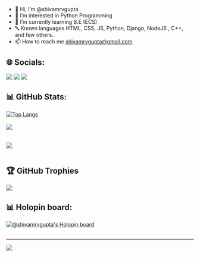 - 👋 Hi, I’m @shivamrvgupta
- 👀 I’m interested in Python Programming
- 🌱 I’m currently learning B.E (ECS)
- 🔤 Known languages HTML, CSS, JS, Python, Django, NodeJS  , C++, and few others..
- 📫 How to reach me shivamrvgupta@gmail.com

<!---
shivamrvgupta/shivamrvgupta is a ✨ special ✨ repository because its `README.md` (this file) appears on your GitHub profile.
You can click the Preview link to take a look at your changes.
--->

## 🌐 Socials:
<a href="mailto:shivamrvgupta@gmail.com"><img src="https://img.shields.io/badge/Gmail-D14836?style=for-the-badge&logo=gmail&logoColor=white"></a> 
<a href="https://www.linkedin.com/in/shivamrvgupta/"><img src="https://img.shields.io/badge/LinkedIn-blue?style=for-the-badge&logo=linkedin&logoColor=white"></a> 
<a href="https://twitter.com/shivamrvgupta04"><img src="https://img.shields.io/badge/Twitter-1d9bf0?style=for-the-badge&logo=twitter&logoColor=white"></a>




## 📊 GitHub Stats:
[![Top Langs](https://github-readme-stats.vercel.app/api/top-langs/?username=anuraghazra)](https://github.com/anuraghazra/github-readme-stats)<br/><br/>
![](https://github-readme-streak-stats.herokuapp.com/?user=shivamrvgupta&theme=gruvbox&hide_border=false)<br/><br/><br/>
![](https://github-readme-stats.vercel.app/api/top-langs/?username=shivamrvgupta&theme=gruvbox&hide_border=false&include_all_commits=true&count_private=true&layout=compact)<br/><br/>


## 🏆 GitHub Trophies
![](https://github-profile-trophy.vercel.app/?username=shivamrvgupta&theme=gruvbox&no-frame=false&no-bg=true&margin-w=4)


## 📊 Holopin board:
[![@shivamrvgupta's Holopin board](https://holopin.me/shivamrvgupta)](https://holopin.io/@shivamrvgupta)<br/><br/>

---
[![](https://visitcount.itsvg.in/api?id=shivamrvgupta&label=Profile%20Views&icon=0&pretty=false)](https://visitcount.itsvg.in)
